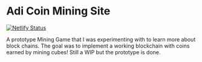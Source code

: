 # Adi Coin Mining Site
[![Netlify Status](https://api.netlify.com/api/v1/badges/b5141d8b-f854-4f9b-afe3-917f1edeb2ee/deploy-status)](https://app.netlify.com/sites/adicoin/deploys)

A prototype Mining Game that I was experimenting with to learn more about block chains. The goal was to implement a working blockchain with coins earned by mining cubes! Still a WIP but the prototype is done.
